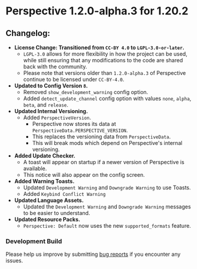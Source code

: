 # Perspective 1.2.0-alpha.3 for 1.20.2

## Changelog:  
- **License Change: Transitioned from `CC-BY 4.0` to `LGPL-3.0-or-later`.**  
  - `LGPL-3.0` allows for more flexibility in how the project can be used, while still ensuring that any modifications to the code are shared back with the community.  
  - Please note that versions older than `1.2.0-alpha.3` of Perspective continue to be licensed under `CC-BY-4.0`.
- **Updated to Config Version `8`.**
  - Removed `show_development_warning` config option.  
  - Added `detect_update_channel` config option with values `none`, `alpha`, `beta`, and `release`.  
- **Updated Internal Versioning.**  
  - Added `PerspectiveVersion`.  
    - Perspective now stores its data at `PerspectiveData.PERSPECTIVE_VERSION`.  
    - This replaces the versioning data from `PerspectiveData`.  
    - This will break mods which depend on Perspective's internal versioning.  
- **Added Update Checker.**
  - A toast will appear on startup if a newer version of Perspective is available.  
  - This notice will also appear on the config screen.
- **Added Warning Toasts.**  
  - Updated `Development Warning` and `Downgrade Warning` to use Toasts.  
  - Added `Keybind Conflict Warning`  
- **Updated Language Assets.**  
  - Updated the `Development Warning` and `Downgrade Warning` messages to be easier to understand.  
- **Updated Resource Packs.**  
  - `Perspective: Default` now uses the new `supported_formats` feature.  

### Development Build  
Please help us improve by submitting [bug reports](https://github.com/MCLegoMan/Perspective/issues) if you encounter any issues.  